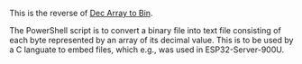 This is the reverse of [Dec Array to Bin](https://github.com/rynho/Scripts/tree/main/DEC%20Array%20to%20Bin).

The PowerShell script is to convert a binary file into text file consisting of each byte represented by an array of its decimal value.
This is to be used by a C languate to embed files, which e.g., was used in ESP32-Server-900U.
